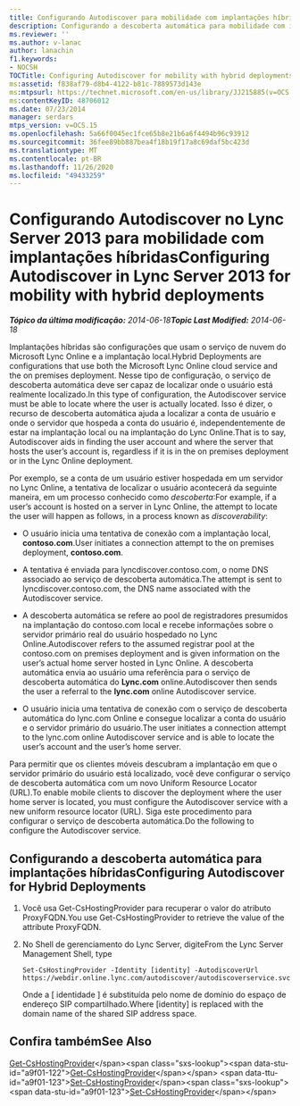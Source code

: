 ```yaml
---
title: Configurando Autodiscover para mobilidade com implantações híbridas
description: Configurando a descoberta automática para mobilidade com implantações híbridas.
ms.reviewer: ''
ms.author: v-lanac
author: lanachin
f1.keywords:
- NOCSH
TOCTitle: Configuring Autodiscover for mobility with hybrid deployments
ms:assetid: f838af79-d8b4-4122-b81c-7889573d143e
ms:mtpsurl: https://technet.microsoft.com/en-us/library/JJ215885(v=OCS.15)
ms:contentKeyID: 48706012
ms.date: 07/23/2014
manager: serdars
mtps_version: v=OCS.15
ms.openlocfilehash: 5a66f0045ec1fce65b8e21b6a6f4494b96c93912
ms.sourcegitcommit: 36fee89bb887bea4f18b19f17a8c69daf5bc423d
ms.translationtype: MT
ms.contentlocale: pt-BR
ms.lasthandoff: 11/26/2020
ms.locfileid: "49433259"
---
```

# <a name="configuring-autodiscover-in-lync-server-2013-for-mobility-with-hybrid-deployments"></a><span data-ttu-id="a9f01-103">Configurando Autodiscover no Lync Server 2013 para mobilidade com implantações híbridas</span><span class="sxs-lookup"><span data-stu-id="a9f01-103">Configuring Autodiscover in Lync Server 2013 for mobility with hybrid deployments</span></span>

<div data-xmlns="http://www.w3.org/1999/xhtml">

<div class="topic" data-xmlns="http://www.w3.org/1999/xhtml" data-msxsl="urn:schemas-microsoft-com:xslt" data-cs="https://msdn.microsoft.com/">

<div data-asp="https://msdn2.microsoft.com/asp">



</div>

<div id="mainSection">

<div id="mainBody"><span data-ttu-id="a9f01-104">

<span> </span></span><span class="sxs-lookup"><span data-stu-id="a9f01-104">

<span> </span></span></span>

<span data-ttu-id="a9f01-105">_**Tópico da última modificação:** 2014-06-18_</span><span class="sxs-lookup"><span data-stu-id="a9f01-105">_**Topic Last Modified:** 2014-06-18_</span></span>

<span data-ttu-id="a9f01-106">Implantações híbridas são configurações que usam o serviço de nuvem do Microsoft Lync Online e a implantação local.</span><span class="sxs-lookup"><span data-stu-id="a9f01-106">Hybrid Deployments are configurations that use both the Microsoft Lync Online cloud service and the on premises deployment.</span></span> <span data-ttu-id="a9f01-107">Nesse tipo de configuração, o serviço de descoberta automática deve ser capaz de localizar onde o usuário está realmente localizado.</span><span class="sxs-lookup"><span data-stu-id="a9f01-107">In this type of configuration, the Autodiscover service must be able to locate where the user is actually located.</span></span> <span data-ttu-id="a9f01-108">Isso é dizer, o recurso de descoberta automática ajuda a localizar a conta de usuário e onde o servidor que hospeda a conta do usuário é, independentemente de estar na implantação local ou na implantação do Lync Online.</span><span class="sxs-lookup"><span data-stu-id="a9f01-108">That is to say, Autodiscover aids in finding the user account and where the server that hosts the user’s account is, regardless if it is in the on premises deployment or in the Lync Online deployment.</span></span>

<span data-ttu-id="a9f01-109">Por exemplo, se a conta de um usuário estiver hospedada em um servidor no Lync Online, a tentativa de localizar o usuário acontecerá da seguinte maneira, em um processo conhecido como *descoberta*:</span><span class="sxs-lookup"><span data-stu-id="a9f01-109">For example, if a user’s account is hosted on a server in Lync Online, the attempt to locate the user will happen as follows, in a process known as *discoverability*:</span></span>

  - <span data-ttu-id="a9f01-110">O usuário inicia uma tentativa de conexão com a implantação local, **contoso.com**.</span><span class="sxs-lookup"><span data-stu-id="a9f01-110">User initiates a connection attempt to the on premises deployment, **contoso.com**.</span></span>

  - <span data-ttu-id="a9f01-111">A tentativa é enviada para lyncdiscover.contoso.com, o nome DNS associado ao serviço de descoberta automática.</span><span class="sxs-lookup"><span data-stu-id="a9f01-111">The attempt is sent to lyncdiscover.contoso.com, the DNS name associated with the Autodiscover service.</span></span>

  - <span data-ttu-id="a9f01-112">A descoberta automática se refere ao pool de registradores presumidos na implantação do contoso.com local e recebe informações sobre o servidor primário real do usuário hospedado no Lync Online.</span><span class="sxs-lookup"><span data-stu-id="a9f01-112">Autodiscover refers to the assumed registrar pool at the contoso.com on premises deployment and is given information on the user’s actual home server hosted in Lync Online.</span></span> <span data-ttu-id="a9f01-113">A descoberta automática envia ao usuário uma referência para o serviço de descoberta automática do **Lync.com** online.</span><span class="sxs-lookup"><span data-stu-id="a9f01-113">Autodiscover then sends the user a referral to the **lync.com** online Autodiscover service.</span></span>

  - <span data-ttu-id="a9f01-114">O usuário inicia uma tentativa de conexão com o serviço de descoberta automática do lync.com Online e consegue localizar a conta do usuário e o servidor primário do usuário.</span><span class="sxs-lookup"><span data-stu-id="a9f01-114">The user initiates a connection attempt to the lync.com online Autodiscover service and is able to locate the user’s account and the user’s home server.</span></span>

<span data-ttu-id="a9f01-115">Para permitir que os clientes móveis descubram a implantação em que o servidor primário do usuário está localizado, você deve configurar o serviço de descoberta automática com um novo Uniform Resource Locator (URL).</span><span class="sxs-lookup"><span data-stu-id="a9f01-115">To enable mobile clients to discover the deployment where the user home server is located, you must configure the Autodiscover service with a new uniform resource locator (URL).</span></span> <span data-ttu-id="a9f01-116">Siga este procedimento para configurar o serviço de descoberta automática.</span><span class="sxs-lookup"><span data-stu-id="a9f01-116">Do the following to configure the Autodiscover service.</span></span>

<div>

## <a name="configuring-autodiscover-for-hybrid-deployments"></a><span data-ttu-id="a9f01-117">Configurando a descoberta automática para implantações híbridas</span><span class="sxs-lookup"><span data-stu-id="a9f01-117">Configuring Autodiscover for Hybrid Deployments</span></span>

1.  <span data-ttu-id="a9f01-118">Você usa Get-CsHostingProvider para recuperar o valor do atributo ProxyFQDN.</span><span class="sxs-lookup"><span data-stu-id="a9f01-118">You use Get-CsHostingProvider to retrieve the value of the attribute ProxyFQDN.</span></span>

2.  <span data-ttu-id="a9f01-119">No Shell de gerenciamento do Lync Server, digite</span><span class="sxs-lookup"><span data-stu-id="a9f01-119">From the Lync Server Management Shell, type</span></span>
    
        Set-CsHostingProvider -Identity [identity] -AutodiscoverUrl https://webdir.online.lync.com/autodiscover/autodiscoverservice.svc/root
    
    <span data-ttu-id="a9f01-120">Onde a \[ identidade \] é substituída pelo nome de domínio do espaço de endereço SIP compartilhado.</span><span class="sxs-lookup"><span data-stu-id="a9f01-120">Where \[identity\] is replaced with the domain name of the shared SIP address space.</span></span>

</div>

<div>

## <a name="see-also"></a><span data-ttu-id="a9f01-121">Confira também</span><span class="sxs-lookup"><span data-stu-id="a9f01-121">See Also</span></span>


<span data-ttu-id="a9f01-122">[Get-CsHostingProvider](https://technet.microsoft.com/library/Gg413078(v=OCS.15))</span><span class="sxs-lookup"><span data-stu-id="a9f01-122">[Get-CsHostingProvider](https://technet.microsoft.com/library/Gg413078(v=OCS.15))</span></span>  
<span data-ttu-id="a9f01-123">[Set-CsHostingProvider](https://technet.microsoft.com/library/Gg398532(v=OCS.15))</span><span class="sxs-lookup"><span data-stu-id="a9f01-123">[Set-CsHostingProvider](https://technet.microsoft.com/library/Gg398532(v=OCS.15))</span></span>  
  

<span data-ttu-id="a9f01-124"></div>

</div>

<span> </span>

</div>

</div>

</span><span class="sxs-lookup"><span data-stu-id="a9f01-124"></div>

</div>

<span> </span>

</div>

</div>

</span></span></div>


